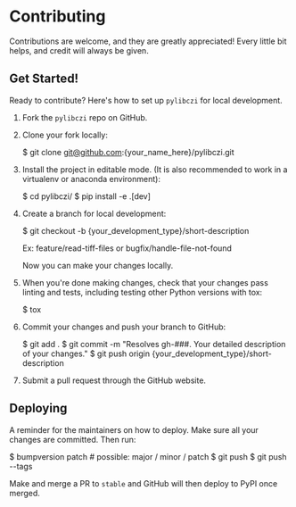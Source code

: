 # Contributing

Contributions are welcome, and they are greatly appreciated! Every little bit
helps, and credit will always be given.

## Get Started!
Ready to contribute? Here's how to set up `pylibczi` for local development.

1. Fork the `pylibczi` repo on GitHub.
2. Clone your fork locally:

    $ git clone git@github.com:{your_name_here}/pylibczi.git

3. Install the project in editable mode. (It is also recommended to work in a virtualenv or anaconda environment):

    $ cd pylibczi/
    $ pip install -e .[dev]

4. Create a branch for local development:

    $ git checkout -b {your_development_type}/short-description

    Ex: feature/read-tiff-files or bugfix/handle-file-not-found

    Now you can make your changes locally.

5. When you're done making changes, check that your changes pass linting and
   tests, including testing other Python versions with tox:

    $ tox

6. Commit your changes and push your branch to GitHub:

    $ git add .
    $ git commit -m "Resolves gh-###. Your detailed description of your changes."
    $ git push origin {your_development_type}/short-description

7. Submit a pull request through the GitHub website.

## Deploying

A reminder for the maintainers on how to deploy.
Make sure all your changes are committed.
Then run:

$ bumpversion patch # possible: major / minor / patch
$ git push
$ git push --tags

Make and merge a PR to `stable` and GitHub will then deploy to PyPI once merged.
